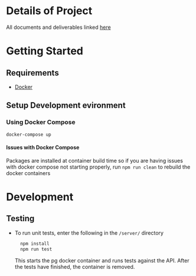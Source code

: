# Details of Project

All documents and deliverables linked [here](DOCS.md)

# Getting Started

## Requirements

- [Docker](https://www.docker.com/get-started)

## Setup Development evironment

### Using Docker Compose

`docker-compose up`

#### Issues with Docker Compose

Packages are installed at container build time so if you are having issues with docker compose not starting properly, run `npm run clean` to rebuild the docker containers

# Development

## Testing

- To run unit tests, enter the following in the `/server/` directory
  ```bash
    npm install
    npm run test
  ```
  This starts the pg docker container and runs tests against the API.
  After the tests have finished, the container is removed.
